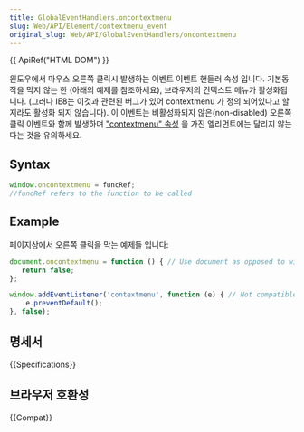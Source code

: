 ```yaml
---
title: GlobalEventHandlers.oncontextmenu
slug: Web/API/Element/contextmenu_event
original_slug: Web/API/GlobalEventHandlers/oncontextmenu
---
```


{{ ApiRef("HTML DOM") }}

윈도우에서 마우스 오른쪽 클릭시 발생하는 이벤트 이벤트 핸들러 속성 입니다. 기본동작을 막지 않는 한 (아래의 예제를 참조하세요), 브라우저의 컨텍스트 메뉴가 활성화됩니다. (그러나 IE8는 이것과 관련된 버그가 있어 contextmenu 가 정의 되어있다고 할지라도 활성화 되지 않습니다). 이 이벤트는 비활성화되지 않은(non-disabled) 오른쪽 클릭 이벤트와 함께 발생하며 ["contextmenu" 속성](http://hacks.mozilla.org/2011/11/html5-context-menus-in-firefox-screencast-and-code/) 을 가진 엘리먼트에는 달리지 않는다는 것을 유의하세요.

## Syntax

```js
window.oncontextmenu = funcRef;
//funcRef refers to the function to be called
```

## Example

페이지상에서 오른쪽 클릭을 막는 예제들 입니다:

```js
document.oncontextmenu = function () { // Use document as opposed to window for IE8 compatibility
   return false;
};

window.addEventListener('contextmenu', function (e) { // Not compatible with IE < 9
    e.preventDefault();
}, false);
```

## 명세서

{{Specifications}}

## 브라우저 호환성

{{Compat}}
